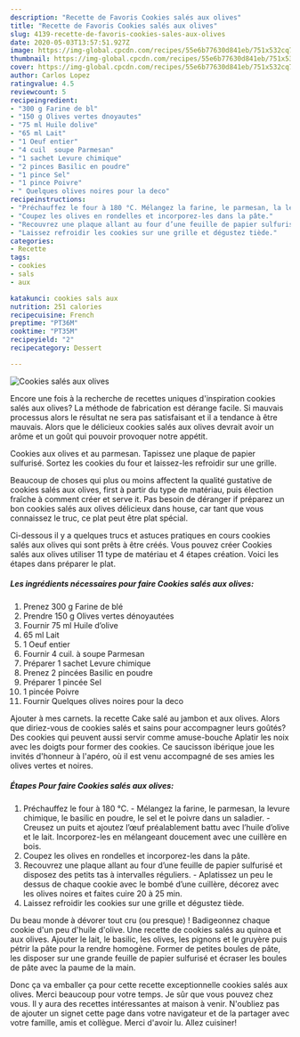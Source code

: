 ```yaml
---
description: "Recette de Favoris Cookies salés aux olives"
title: "Recette de Favoris Cookies salés aux olives"
slug: 4139-recette-de-favoris-cookies-sales-aux-olives
date: 2020-05-03T13:57:51.927Z
image: https://img-global.cpcdn.com/recipes/55e6b77630d841eb/751x532cq70/cookies-sales-aux-olives-photo-principale-de-la-recette.jpg
thumbnail: https://img-global.cpcdn.com/recipes/55e6b77630d841eb/751x532cq70/cookies-sales-aux-olives-photo-principale-de-la-recette.jpg
cover: https://img-global.cpcdn.com/recipes/55e6b77630d841eb/751x532cq70/cookies-sales-aux-olives-photo-principale-de-la-recette.jpg
author: Carlos Lopez
ratingvalue: 4.5
reviewcount: 5
recipeingredient:
- "300 g Farine de bl"
- "150 g Olives vertes dnoyautes"
- "75 ml Huile dolive"
- "65 ml Lait"
- "1 Oeuf entier"
- "4 cuil  soupe Parmesan"
- "1 sachet Levure chimique"
- "2 pinces Basilic en poudre"
- "1 pince Sel"
- "1 pince Poivre"
- " Quelques olives noires pour la deco"
recipeinstructions:
- "Préchauffez le four à 180 °C. Mélangez la farine, le parmesan, la levure chimique, le basilic en poudre, le sel et le poivre dans un saladier. Creusez un puits et ajoutez l’œuf préalablement battu avec l’huile d’olive et le lait. Incorporez-les en mélangeant doucement avec une cuillère en bois."
- "Coupez les olives en rondelles et incorporez-les dans la pâte."
- "Recouvrez une plaque allant au four d’une feuille de papier sulfurisé et disposez des petits tas à intervalles réguliers. Aplatissez un peu le dessus de chaque cookie avec le bombé d’une cuillère, décorez avec les olives noires et faites cuire 20 à 25 min."
- "Laissez refroidir les cookies sur une grille et dégustez tiède."
categories:
- Recette
tags:
- cookies
- sals
- aux

katakunci: cookies sals aux 
nutrition: 251 calories
recipecuisine: French
preptime: "PT36M"
cooktime: "PT35M"
recipeyield: "2"
recipecategory: Dessert

---
```



![Cookies salés aux olives](https://img-global.cpcdn.com/recipes/55e6b77630d841eb/751x532cq70/cookies-sales-aux-olives-photo-principale-de-la-recette.jpg)

Encore une fois à la recherche de recettes uniques d'inspiration cookies salés aux olives? La méthode de fabrication est dérange facile. Si mauvais processus alors le résultat ne sera pas satisfaisant et il a tendance à être mauvais. Alors que le délicieux cookies salés aux olives devrait avoir un arôme et un goût qui pouvoir provoquer notre appétit.

Cookies aux olives et au parmesan. Tapissez une plaque de papier sulfurisé. Sortez les cookies du four et laissez-les refroidir sur une grille.

Beaucoup de choses qui plus ou moins affectent la qualité gustative de cookies salés aux olives, first à partir du type de matériau, puis élection fraîche à comment créer et serve it. Pas besoin de déranger if préparez un bon cookies salés aux olives délicieux dans house, car tant que vous connaissez le truc, ce plat peut être plat spécial.


Ci-dessous il y a quelques trucs et astuces pratiques en cours cookies salés aux olives qui sont prêts à être créés. Vous pouvez créer Cookies salés aux olives utiliser 11 type de matériau et 4 étapes création. Voici les étapes dans préparer le plat.

<!--inarticleads1-->

##### Les ingrédients nécessaires pour faire Cookies salés aux olives:

1. Prenez 300 g Farine de blé
1. Prendre 150 g Olives vertes dénoyautées
1. Fournir 75 ml Huile d’olive
1.  65 ml Lait
1.  1 Oeuf entier
1. Fournir 4 cuil. à soupe Parmesan
1. Préparer 1 sachet Levure chimique
1. Prenez 2 pincées Basilic en poudre
1. Préparer 1 pincée Sel
1.  1 pincée Poivre
1. Fournir  Quelques olives noires pour la deco


Ajouter à mes carnets. la recette Cake salé au jambon et aux olives. Alors que diriez-vous de cookies salés et sains pour accompagner leurs goûtés? Des cookies qui peuvent aussi servir comme amuse-bouche Aplatir les noix avec les doigts pour former des cookies. Ce saucisson ibérique joue les invités d&#39;honneur à l&#39;apéro, où il est venu accompagné de ses amies les olives vertes et noires. 

<!--inarticleads2-->

##### Étapes Pour faire Cookies salés aux olives:

1. Préchauffez le four à 180 °C. - Mélangez la farine, le parmesan, la levure chimique, le basilic en poudre, le sel et le poivre dans un saladier. - Creusez un puits et ajoutez l’œuf préalablement battu avec l’huile d’olive et le lait. Incorporez-les en mélangeant doucement avec une cuillère en bois.
1. Coupez les olives en rondelles et incorporez-les dans la pâte.
1. Recouvrez une plaque allant au four d’une feuille de papier sulfurisé et disposez des petits tas à intervalles réguliers. - Aplatissez un peu le dessus de chaque cookie avec le bombé d’une cuillère, décorez avec les olives noires et faites cuire 20 à 25 min.
1. Laissez refroidir les cookies sur une grille et dégustez tiède.


Du beau monde à dévorer tout cru (ou presque) ! Badigeonnez chaque cookie d&#39;un peu d&#39;huile d&#39;olive. Une recette de cookies salés au quinoa et aux olives. Ajouter le lait, le basilic, les olives, les pignons et le gruyère puis pétrir la pâte pour la rendre homogène. Former de petites boules de pâte, les disposer sur une grande feuille de papier sulfurisé et écraser les boules de pâte avec la paume de la main. 


Donc ça va emballer ça pour cette recette exceptionnelle cookies salés aux olives. Merci beaucoup pour votre temps. Je sûr que vous pouvez chez vous. Il y aura des recettes  intéressantes at maison à venir. N'oubliez pas de ajouter un signet cette page dans votre navigateur et de la partager avec votre famille, amis et collègue. Merci d'avoir lu. Allez cuisiner!
